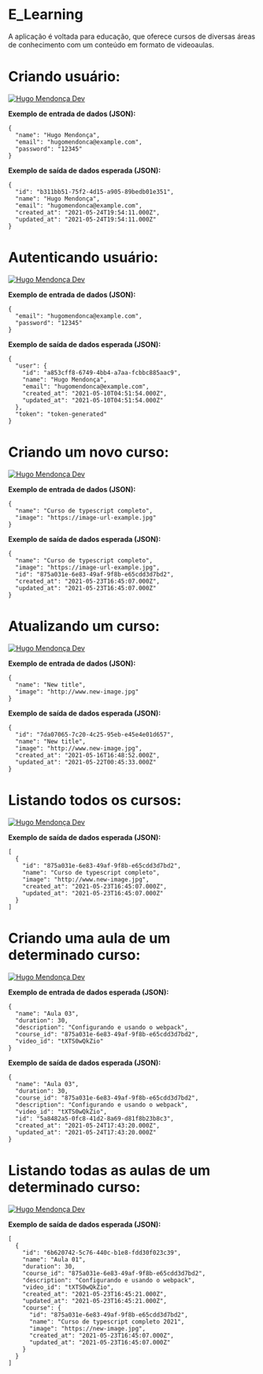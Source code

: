 # E_Learning
A aplicação é voltada para educação, que oferece cursos de diversas áreas de conhecimento com um conteúdo em formato de videoaulas.

# Criando usuário:
<a href="#"><img alt="Hugo Mendonça Dev" src="https://img.shields.io/badge/%2FUSER-POST-brightgreen"/></a>


**Exemplo de entrada de dados (JSON):**
```
{
  "name": "Hugo Mendonça",
  "email": "hugomendonca@example.com",
  "password": "12345"
}
```
**Exemplo de saída de dados esperada (JSON):**
```
{
  "id": "b311bb51-75f2-4d15-a905-89bedb01e351",
  "name": "Hugo Mendonça",
  "email": "hugomendonca@example.com",
  "created_at": "2021-05-24T19:54:11.000Z",
  "updated_at": "2021-05-24T19:54:11.000Z"
}
```

# Autenticando usuário:
<a href="#"><img alt="Hugo Mendonça Dev" src="https://img.shields.io/badge/%2FSESSION-POST-brightgreen"/></a>

**Exemplo de entrada de dados (JSON):**
```
{
  "email": "hugomendonca@example.com",
  "password": "12345"
}
```

**Exemplo de saída de dados esperada (JSON):**
```
{
  "user": {
    "id": "a853cff8-6749-4bb4-a7aa-fcbbc885aac9",
    "name": "Hugo Mendonça",
    "email": "hugomendonca@example.com",
    "created_at": "2021-05-10T04:51:54.000Z",
    "updated_at": "2021-05-10T04:51:54.000Z"
  },
  "token": "token-generated"
}
```
# Criando um novo curso:
<a href="#"><img alt="Hugo Mendonça Dev" src="https://img.shields.io/badge/%2FCOURSES-POST-brightgreen"/></a>

**Exemplo de entrada de dados (JSON):**
```
{
  "name": "Curso de typescript completo",
  "image": "https://image-url-example.jpg"
}
```

**Exemplo de saída de dados esperada (JSON):**
```
{
  "name": "Curso de typescript completo",
  "image": "https://image-url-example.jpg",
  "id": "875a031e-6e83-49af-9f8b-e65cdd3d7bd2",
  "created_at": "2021-05-23T16:45:07.000Z",
  "updated_at": "2021-05-23T16:45:07.000Z"
}
```

# Atualizando um curso:
<a href="#"><img alt="Hugo Mendonça Dev" src="https://img.shields.io/badge/%2FCOURSES:ID-PUT-important"/></a>

**Exemplo de entrada de dados (JSON):**
```
{
  "name": "New title",
  "image": "http://www.new-image.jpg"
}
```

**Exemplo de saída de dados esperada (JSON):**
```
{
  "id": "7da07065-7c20-4c25-95eb-e45e4e01d657",
  "name": "New title",
  "image": "http://www.new-image.jpg",
  "created_at": "2021-05-16T16:48:52.000Z",
  "updated_at": "2021-05-22T00:45:33.000Z"
}
```

# Listando todos os cursos:
<a href="#"><img alt="Hugo Mendonça Dev" src="https://img.shields.io/badge/%2FCOURSES-GET-blueviolet"/></a>


**Exemplo de saída de dados esperada (JSON):**
```
[
  {
    "id": "875a031e-6e83-49af-9f8b-e65cdd3d7bd2",
    "name": "Curso de typescript completo",
    "image": "http://www.new-image.jpg",
    "created_at": "2021-05-23T16:45:07.000Z",
    "updated_at": "2021-05-23T16:45:07.000Z"
  }
]
```

# Criando uma aula de um determinado curso:
<a href="#"><img alt="Hugo Mendonça Dev" src="https://img.shields.io/badge/%2FLESSON-POST-brightgreen"/></a>


**Exemplo de entrada de dados esperada (JSON):**
```
{
  "name": "Aula 03",
  "duration": 30,
  "description": "Configurando e usando o webpack",
  "course_id": "875a031e-6e83-49af-9f8b-e65cdd3d7bd2",
  "video_id": "tXTS0wQkZio"
}
```

**Exemplo de saída de dados esperada (JSON):**
```
{
  "name": "Aula 03",
  "duration": 30,
  "course_id": "875a031e-6e83-49af-9f8b-e65cdd3d7bd2",
  "description": "Configurando e usando o webpack",
  "video_id": "tXTS0wQkZio",
  "id": "5a8482a5-0fc8-41d2-8a69-d81f8b23b8c3",
  "created_at": "2021-05-24T17:43:20.000Z",
  "updated_at": "2021-05-24T17:43:20.000Z"
}
```

# Listando todas as aulas de um determinado curso:
<a href="#"><img alt="Hugo Mendonça Dev" src="https://img.shields.io/badge/%2FLESSON:ID/LESSONS-GET-blueviolet"/></a>

**Exemplo de saída de dados esperada (JSON):**
```
[
  {
    "id": "6b620742-5c76-440c-b1e8-fdd30f023c39",
    "name": "Aula 01",
    "duration": 30,
    "course_id": "875a031e-6e83-49af-9f8b-e65cdd3d7bd2",
    "description": "Configurando e usando o webpack",
    "video_id": "tXTS0wQkZio",
    "created_at": "2021-05-23T16:45:21.000Z",
    "updated_at": "2021-05-23T16:45:21.000Z",
    "course": {
      "id": "875a031e-6e83-49af-9f8b-e65cdd3d7bd2",
      "name": "Curso de typescript completo 2021",
      "image": "https://new-image.jpg",
      "created_at": "2021-05-23T16:45:07.000Z",
      "updated_at": "2021-05-23T16:45:07.000Z"
    }
  }
]
```
